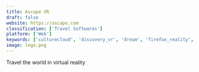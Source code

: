 ```yaml
---
title: Ascape VR
draft: false 
website: https://ascape.com
classification: ['Travel Softwares']
platform: ['Web']
keywords: ['culturecloud', 'discovery_vr', 'dream', 'firefox_reality', 'google_earth_vr', 'llama', 'nyt_vr', 'panopla', 'seevoov', 'spatial', 'spotify_taste_rewind', 'teleport_vr', 'veer_vr', 'virtual_desktop', 'virtual_forest', 'wavy_music']
image: logo.png
---
```

Travel the world in virtual reality